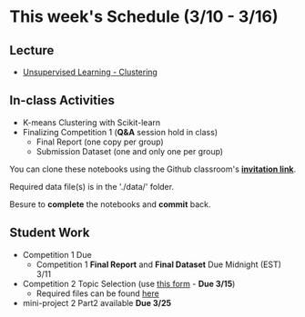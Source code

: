 # This week's Schedule (3/10 - 3/16)

## Lecture
+ [Unsupervised Learning - Clustering](https://docs.google.com/presentation/d/1hlhKA0fcVUojdC9dUw8tO-vhqbQOENGqwYuqr7Fa_jw/edit?usp=sharing)

## In-class Activities
+ K-means Clustering with Scikit-learn
+ Finalizing Competition 1 (__Q&A__ session hold in class)
  + Final Report (one copy per group)
  + Submission Dataset (one and only one per group)

You can clone these notebooks using the Github classroom's [__invitation link__](https://classroom.github.com/a/XdNbjh2c).

Required data file(s) is in the './data/' folder.

Besure to __complete__ the notebooks and __commit__ back.

## Student Work
+ Competition 1 Due
  + Competition 1 __Final Report__ and __Final Dataset__ Due Midnight (EST) 3/11
+ Competition 2 Topic Selection (use [this form](https://goo.gl/forms/XYey4DVjuZBVYeZ83) - __Due 3/15__)
  + Required files can be found [here](https://github.com/DrJieTao/ba545-docs/tree/master/competition2)
+ mini-project 2 Part2 available __Due 3/25__

